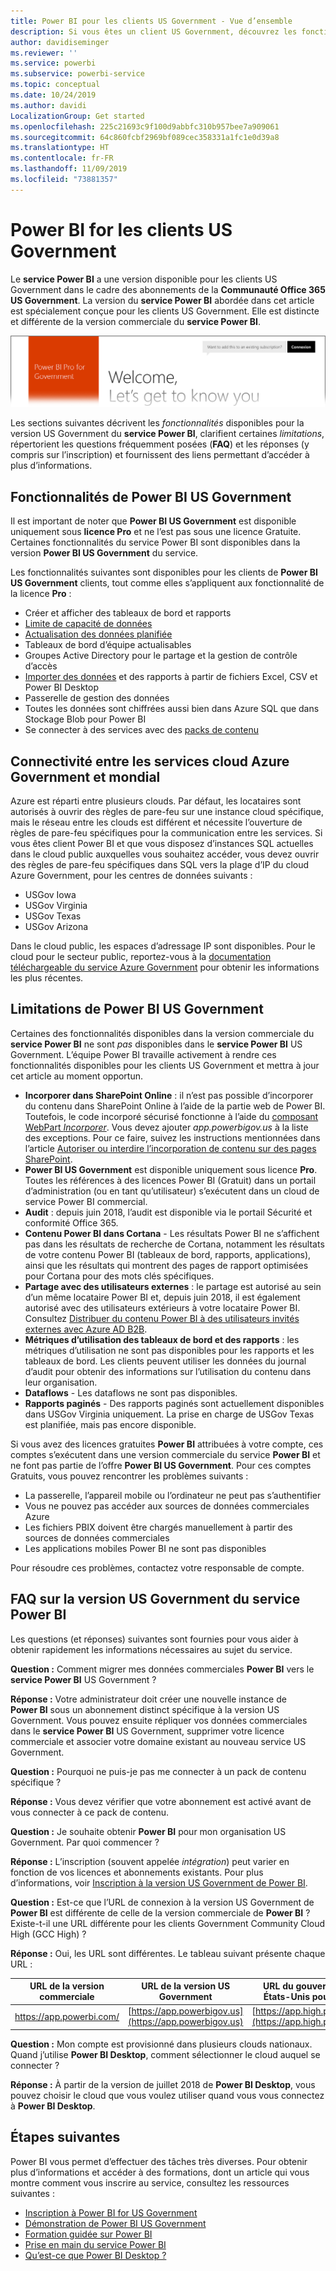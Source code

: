```yaml
---
title: Power BI pour les clients US Government - Vue d’ensemble
description: Si vous êtes un client US Government, découvrez les fonctionnalités et limitations du service Power BI US Government
author: davidiseminger
ms.reviewer: ''
ms.service: powerbi
ms.subservice: powerbi-service
ms.topic: conceptual
ms.date: 10/24/2019
ms.author: davidi
LocalizationGroup: Get started
ms.openlocfilehash: 225c21693c9f100d9abbfc310b957bee7a909061
ms.sourcegitcommit: 64c860fcbf2969bf089cec358331a1fc1e0d39a8
ms.translationtype: HT
ms.contentlocale: fr-FR
ms.lasthandoff: 11/09/2019
ms.locfileid: "73881357"
---
```

# <a name="power-bi-for-us-government-customers"></a>Power BI for les clients US Government
Le **service Power BI** a une version disponible pour les clients US Government dans le cadre des abonnements de la **Communauté Office 365 US Government**. La version du **service Power BI** abordée dans cet article est spécialement conçue pour les clients US Government. Elle est distincte et différente de la version commerciale du **service Power BI**.

![](media/service-govus-overview/service_usgov_overview-1.png)

Les sections suivantes décrivent les *fonctionnalités* disponibles pour la version US Government du **service Power BI**, clarifient certaines *limitations*, répertorient les questions fréquemment posées (**FAQ**) et les réponses (y compris sur l’inscription) et fournissent des liens permettant d’accéder à plus d’informations.

## <a name="features-of-power-bi-us-government"></a>Fonctionnalités de Power BI US Government
Il est important de noter que **Power BI US Government** est disponible uniquement sous **licence Pro** et ne l’est pas sous une licence Gratuite. Certaines fonctionnalités du service Power BI sont disponibles dans la version **Power BI US Government** du service.

Les fonctionnalités suivantes sont disponibles pour les clients de **Power BI US Government** clients, tout comme elles s’appliquent aux fonctionnalité de la licence **Pro** :

* Créer et afficher des tableaux de bord et rapports
* [Limite de capacité de données](service-admin-manage-your-data-storage-in-power-bi.md)
* [Actualisation des données planifiée](refresh-data.md)
* Tableaux de bord d’équipe actualisables
* Groupes Active Directory pour le partage et la gestion de contrôle d’accès
* [Importer des données](service-get-data.md) et des rapports à partir de fichiers Excel, CSV et Power BI Desktop
* Passerelle de gestion des données
* Toutes les données sont chiffrées aussi bien dans Azure SQL que dans Stockage Blob pour Power BI
* Se connecter à des services avec des [packs de contenu](service-connect-to-services.md)

## <a name="connectivity-between-government-and-global-azure-cloud-services"></a>Connectivité entre les services cloud Azure Government et mondial 

Azure est réparti entre plusieurs clouds. Par défaut, les locataires sont autorisés à ouvrir des règles de pare-feu sur une instance cloud spécifique, mais le réseau entre les clouds est différent et nécessite l’ouverture de règles de pare-feu spécifiques pour la communication entre les services. Si vous êtes client Power BI et que vous disposez d’instances SQL actuelles dans le cloud public auxquelles vous souhaitez accéder, vous devez ouvrir des règles de pare-feu spécifiques dans SQL vers la plage d’IP du cloud Azure Government, pour les centres de données suivants :

* USGov Iowa
* USGov Virginia
* USGov Texas
* USGov Arizona

Dans le cloud public, les espaces d’adressage IP sont disponibles. Pour le cloud pour le secteur public, reportez-vous à la [documentation téléchargeable du service Azure Government](https://www.microsoft.com/download/details.aspx?id=57063) pour obtenir les informations les plus récentes.

## <a name="limitations-of-power-bi-us-government"></a>Limitations de Power BI US Government
Certaines des fonctionnalités disponibles dans la version commerciale du **service Power BI** ne sont *pas* disponibles dans le **service Power BI** US Government. L’équipe Power BI travaille activement à rendre ces fonctionnalités disponibles pour les clients US Government et mettra à jour cet article au moment opportun.

* **Incorporer dans SharePoint Online** : il n’est pas possible d’incorporer du contenu dans SharePoint Online à l’aide de la partie web de Power BI. Toutefois, le code incorporé sécurisé fonctionne à l’aide du [composant WebPart *Incorporer*](https://docs.microsoft.com/power-bi/service-embed-secure). Vous devez ajouter *app.powerbigov.us* à la liste des exceptions. Pour ce faire, suivez les instructions mentionnées dans l’article [Autoriser ou interdire l’incorporation de contenu sur des pages SharePoint](https://support.office.com/article/allow-or-restrict-the-ability-to-embed-content-on-sharepoint-pages-e7baf83f-09d0-4bd1-9058-4aa483ee137b).
* **Power BI US Government** est disponible uniquement sous licence **Pro**. Toutes les références à des licences Power BI (Gratuit) dans un portail d’administration (ou en tant qu’utilisateur) s’exécutent dans un cloud de service Power BI commercial.
* **Audit** : depuis juin 2018, l’audit est disponible via le portail Sécurité et conformité Office 365.
* **Contenu Power BI dans Cortana** - Les résultats Power BI ne s’affichent pas dans les résultats de recherche de Cortana, notamment les résultats de votre contenu Power BI (tableaux de bord, rapports, applications), ainsi que les résultats qui montrent des pages de rapport optimisées pour Cortana pour des mots clés spécifiques.
* **Partage avec des utilisateurs externes** : le partage est autorisé au sein d’un même locataire Power BI et, depuis juin 2018, il est également autorisé avec des utilisateurs extérieurs à votre locataire Power BI. Consultez [Distribuer du contenu Power BI à des utilisateurs invités externes avec Azure AD B2B](service-admin-azure-ad-b2b.md).
* **Métriques d’utilisation des tableaux de bord et des rapports** : les métriques d’utilisation ne sont pas disponibles pour les rapports et les tableaux de bord. Les clients peuvent utiliser les données du journal d’audit pour obtenir des informations sur l’utilisation du contenu dans leur organisation.
* **Dataflows** - Les dataflows ne sont pas disponibles.
* **Rapports paginés** - Des rapports paginés sont actuellement disponibles dans USGov Virginia uniquement.  La prise en charge de USGov Texas est planifiée, mais pas encore disponible.

Si vous avez des licences gratuites **Power BI** attribuées à votre compte, ces comptes s’exécutent dans une version commerciale du service **Power BI** et ne font pas partie de l’offre **Power BI US Government**. Pour ces comptes Gratuits, vous pouvez rencontrer les problèmes suivants :

* La passerelle, l’appareil mobile ou l’ordinateur ne peut pas s’authentifier
* Vous ne pouvez pas accéder aux sources de données commerciales Azure
* Les fichiers PBIX doivent être chargés manuellement à partir des sources de données commerciales
* Les applications mobiles Power BI ne sont pas disponibles

Pour résoudre ces problèmes, contactez votre responsable de compte.

## <a name="frequently-asked-questions-faq-for-the-us-government-version-of-the-power-bi-service"></a>FAQ sur la version US Government du service Power BI
Les questions (et réponses) suivantes sont fournies pour vous aider à obtenir rapidement les informations nécessaires au sujet du service.

**Question :** Comment migrer mes données commerciales **Power BI** vers le **service Power BI** US Government ?

**Réponse :** Votre administrateur doit créer une nouvelle instance de **Power BI** sous un abonnement distinct spécifique à la version US Government. Vous pouvez ensuite répliquer vos données commerciales dans le **service Power BI** US Government, supprimer votre licence commerciale et associer votre domaine existant au nouveau service US Government.

**Question :** Pourquoi ne puis-je pas me connecter à un pack de contenu spécifique ?

**Réponse :** Vous devez vérifier que votre abonnement est activé avant de vous connecter à ce pack de contenu.

**Question :** Je souhaite obtenir **Power BI** pour mon organisation US Government. Par quoi commencer ?

**Réponse :** L’inscription (souvent appelée *intégration*) peut varier en fonction de vos licences et abonnements existants. Pour plus d’informations, voir [Inscription à la version US Government de Power BI](service-govus-signup.md).

**Question :** Est-ce que l’URL de connexion à la version US Government de **Power BI** est différente de celle de la version commerciale de **Power BI** ? Existe-t-il une URL différente pour les clients Government Community Cloud High (GCC High) ?

**Réponse :** Oui, les URL sont différentes. Le tableau suivant présente chaque URL :

| URL de la version commerciale | URL de la version US Government | URL du gouvernement des États-Unis pour GCC High |
| --- | --- | --- |
| https://app.powerbi.com/ |[https://app.powerbigov.us](https://app.powerbigov.us) | [https://app.high.powerbigov.us](https://app.high.powerbigov.us) |

**Question :** Mon compte est provisionné dans plusieurs clouds nationaux. Quand j’utilise **Power BI Desktop**, comment sélectionner le cloud auquel se connecter ?

**Réponse :** À partir de la version de juillet 2018 de **Power BI Desktop**, vous pouvez choisir le cloud que vous voulez utiliser quand vous vous connectez à **Power BI Desktop**.


## <a name="next-steps"></a>Étapes suivantes
Power BI vous permet d’effectuer des tâches très diverses. Pour obtenir plus d’informations et accéder à des formations, dont un article qui vous montre comment vous inscrire au service, consultez les ressources suivantes :

* [Inscription à Power BI for US Government](service-govus-signup.md)
* <a href="https://channel9.msdn.com/Blogs/Azure/Cognitive-Services-HDInsight-and-Power-BI-on-Azure-Government">Démonstration de Power BI US Government</a>
* [Formation guidée sur Power BI](guided-learning/index.md)
* [Prise en main du service Power BI](service-get-started.md)
* [Qu’est-ce que Power BI Desktop ?](desktop-what-is-desktop.md)


